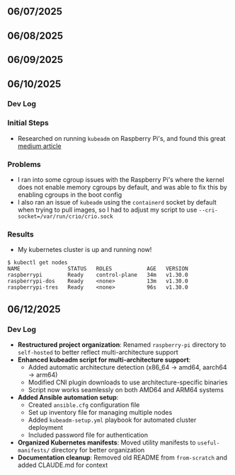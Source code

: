 ## 06/07/2025

## 06/08/2025

## 06/09/2025

## 06/10/2025

### Dev Log

### Initial Steps

- Researched on running `kubeadm` on Raspberry Pi's, and found this great [medium article](https://medium.com/@bsatnam98/setup-of-a-kubernetes-cluster-v1-29-on-raspberry-pis-a95b705c04c1)

### Problems

- I ran into some cgroup issues with the Raspberry Pi's where the kernel does not enable memory cgroups by default, and was able to fix this by enabling cgroups in the boot config
- I also ran an issue of `kubeadm` using the `containerd` socket by default when trying to pull images, so I had to adjust my script to use `--cri-socket=/var/run/crio/crio.sock`

### Results

- My kubernetes cluster is up and running now!

```
$ kubectl get nodes
NAME               STATUS   ROLES           AGE   VERSION
raspberrypi        Ready    control-plane   34m   v1.30.0
raspberrypi-dos    Ready    <none>          13m   v1.30.0
raspberrypi-tres   Ready    <none>          96s   v1.30.0
```

## 06/12/2025

### Dev Log

- **Restructured project organization**: Renamed `raspberry-pi` directory to `self-hosted` to better reflect multi-architecture support
- **Enhanced kubeadm script for multi-architecture support**:
  - Added automatic architecture detection (x86_64 → amd64, aarch64 → arm64)
  - Modified CNI plugin downloads to use architecture-specific binaries
  - Script now works seamlessly on both AMD64 and ARM64 systems
- **Added Ansible automation setup**:
  - Created `ansible.cfg` configuration file
  - Set up inventory file for managing multiple nodes
  - Added `kubeadm-setup.yml` playbook for automated cluster deployment
  - Included password file for authentication
- **Organized Kubernetes manifests**: Moved utility manifests to `useful-manifests/` directory for better organization
- **Documentation cleanup**: Removed old README from `from-scratch` and added CLAUDE.md for context
